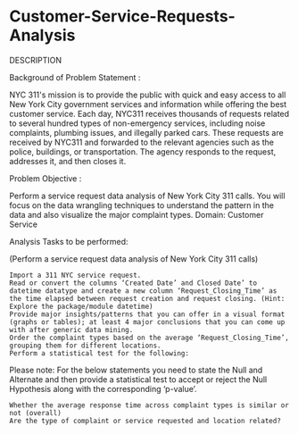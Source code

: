 # Customer-Service-Requests-Analysis
DESCRIPTION

Background of Problem Statement :

NYC 311's mission is to provide the public with quick and easy access to all New York City government services and information while offering the best customer service. Each day, NYC311 receives thousands of requests related to several hundred types of non-emergency services, including noise complaints, plumbing issues, and illegally parked cars. These requests are received by NYC311 and forwarded to the relevant agencies such as the police, buildings, or transportation. The agency responds to the request, addresses it, and then closes it.

Problem Objective :

Perform a service request data analysis of New York City 311 calls. You will focus on the data wrangling techniques to understand the pattern in the data and also visualize the major complaint types.
Domain: Customer Service

Analysis Tasks to be performed:

(Perform a service request data analysis of New York City 311 calls) 

    Import a 311 NYC service request.
    Read or convert the columns ‘Created Date’ and Closed Date’ to datetime datatype and create a new column ‘Request_Closing_Time’ as the time elapsed between request creation and request closing. (Hint: Explore the package/module datetime)
    Provide major insights/patterns that you can offer in a visual format (graphs or tables); at least 4 major conclusions that you can come up with after generic data mining.
    Order the complaint types based on the average ‘Request_Closing_Time’, grouping them for different locations.
    Perform a statistical test for the following:

Please note: For the below statements you need to state the Null and Alternate and then provide a statistical test to accept or reject the Null Hypothesis along with the corresponding ‘p-value’.

    Whether the average response time across complaint types is similar or not (overall)
    Are the type of complaint or service requested and location related?